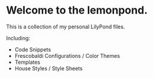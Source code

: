 # Welcome to the lemonpond.

This is a collection of my personal LilyPond files. 

Including:
* Code Snippets
* Frescobaldi Configurations / Color Themes
* Templates
* House Styles / Style Sheets
